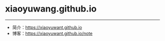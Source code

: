 # xiaoyuwang.github.io

---
- 简介：https://xiaoyuwant.github.io
- 博客：https://xiaoyuwant.github.io/note
